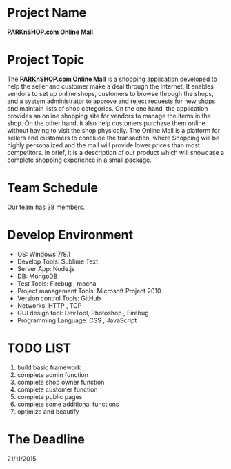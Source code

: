 # Project Name
**PARKnSHOP.com Online Mall**

# Project Topic
The **PARKnSHOP.com Online Mall** is a shopping application developed to help the seller and customer make a deal through the Internet. It enables vendors to set up online shops, customers to browse through the shops, and a system administrator to approve and reject requests for new shops and maintain lists of shop categories. On the one hand, the application provides an online shopping site for vendors to manage the items in the shop. On the other hand, it also help customers purchase them online without having to visit the shop physically. The Online Mall is a platform for sellers and customers to conclude the transaction, where Shopping will be highly personalized and the mall will provide lower prices than most competitors. In brief, it is a description of our product which will showcase a complete shopping experience in a small package.

# Team Schedule
Our team has 38 members.

# Develop Environment
* OS: Windows 7/8.1
* Develop Tools: Sublime Text
* Server App: Node.js
* DB: MongoDB
* Test Tools: Firebug , mocha
* Project management Tools: Microsoft Project 2010
* Version control Tools: GitHub
* Networks: HTTP , TCP
* GUI design tool: DevTool, Photoshop , Firebug
* Programming Language: CSS , JavaScript

# TODO LIST
1. build basic framework
2. complete admin function
3. complete shop owner function
4. complete customer function
5. complete public pages
6. complete some additional functions
7. optimize and beautify

# The Deadline
21/11/2015
